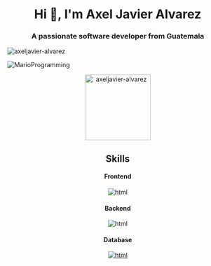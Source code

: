 <h1 align="center">Hi 👋, I'm Axel Javier Alvarez</h1>
<h3 align="center">A passionate software developer from Guatemala</h3>



<p align="left"> 
  <img src="https://komarev.com/ghpvc/?username=axeljavier-alvarez&label=Profile%20views&color=0e75b6&style=flat" alt="axeljavier-alvarez" /> 
 
</p>

 ![MarioProgramming]([https://camo.githubusercontent.com/74295d5c262f8977e402527321dadd1698580b31d95d832ec33ff487c4087cee/68747470733a2f2f6e657874736861726b2e636f6d2f77702d636f6e74656e742f75706c6f6164732f323031382f30312f3030372e676966](https://user-images.githubusercontent.com/74038190/225813708-98b745f2-7d22-48cf-9150-083f1b00d6c9.gif))
 
<div align="center">
  <img src="https://github-readme-stats.vercel.app/api/top-langs?username=axeljavier-alvarez&show_icons=true&locale=en&layout=compact" alt="axeljavier-alvarez"  height="150" alt="languages graph"  />
</div>

<h2 align="center">Skills</h2>
<!--
<h4>Frontend</h4>
[![Skills](https://skillicons.dev/icons?i=js,html,css,bootstrap)](https://skillicons.dev)
-->

<h4 align="center">Frontend</h4>
<p align="center">
    <img src="https://skillicons.dev/icons?i=html,css,js,bootstrap,angular" alt="html">
</p>

<h4 align="center">Backend</h4>
<p align="center"> 
    <img src="https://skillicons.dev/icons?i=nodejs,cpp,java,spring" alt="html">
</p>


<h4 align="center">Database</h4>
<p align="center">
  <a href="https://skillicons.dev">
    <img src="https://skillicons.dev/icons?i=mysql,mongodb" alt="html">
  </a>
</p>


